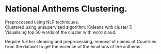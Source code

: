 # National Anthems Clustering.    

Preprocessed using NLP techniques.    
Clustered using unsupervised algorithm: KMeans with cluster 7.       
Visualising top 50 words of the cluster with word cloud.       

Require further cleaning and preprocessing, removal of names of Countries from the dataset to get the essence of the emotions of the anthems.  
